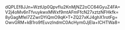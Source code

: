 dQPLEf8JJn+WztUp0QpvfIu2KnMjNZ2oCC64GyuZ4FA=
V2j4oMv6nTfvuykwxMWxf9mtAFmFfcN27xztzNFHkfk=
8yGagMfeI7ZZwrDYiQmO9qK+T+ZQ27xKJ4ghX1rotFg=
OwvGRM+kB1ro9fEuvzIndmC0AcHym0JjEla+ICHTWa8=
